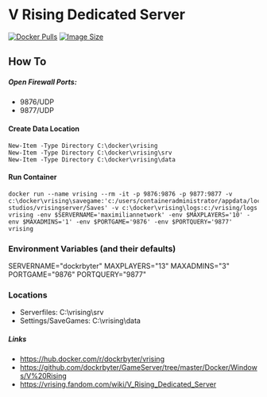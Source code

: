 # V Rising Dedicated Server
[![Docker Pulls](https://img.shields.io/docker/pulls/dockrbyter/vrising.svg)](https://hub.docker.com/r/dockrbyter/vrising)
[![Image Size](https://img.shields.io/docker/image-size/dockrbyter/vrising.svg)](https://hub.docker.com/r/dockrbyter/vrising)

## How To
##### Open Firewall Ports:
 - 9876/UDP
 - 9877/UDP

 
#### Create Data Location
```
New-Item -Type Directory C:\docker\vrising
New-Item -Type Directory C:\docker\vrising\srv
New-Item -Type Directory C:\docker\vrising\data
 ```
 
#### Run Container
```
docker run --name vrising --rm -it -p 9876:9876 -p 9877:9877 -v c:\docker\vrising\savegame:'c:/users/containeradministrator/appdata/locallow/stunlock studios/vrisingserver/Saves' -v c:\docker\vrising\logs:c:/vrising/logs vrising -env $SERVERNAME='maximiliannetwork' -env $MAXPLAYERS='10' -env $MAXADMINS='1' -env $PORTGAME='9876' -env $PORTQUERY='9877' vrising
 ```

### Environment Variables (and their defaults)
SERVERNAME="dockrbyter"
MAXPLAYERS="13"
MAXADMINS="3"
PORTGAME="9876"
PORTQUERY="9877"
 
### Locations
 - Serverfiles: C:\vrising\srv
 - Settings/SaveGames: C:\vrising\data

##### Links
 - https://hub.docker.com/r/dockrbyter/vrising
 - https://github.com/dockrbyter/GameServer/tree/master/Docker/Windows/V%20Rising
 - https://vrising.fandom.com/wiki/V_Rising_Dedicated_Server
